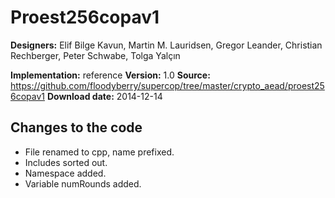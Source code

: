 # Proest256copav1

**Designers:** Elif Bilge Kavun, Martin M. Lauridsen, Gregor Leander, Christian Rechberger, Peter Schwabe, Tolga Yalçın

**Implementation:** reference
**Version:** 1.0
**Source:** https://github.com/floodyberry/supercop/tree/master/crypto_aead/proest256copav1
**Download date:** 2014-12-14

## Changes to the code

* File renamed to cpp, name prefixed.
* Includes sorted out.
* Namespace added.
* Variable numRounds added.
